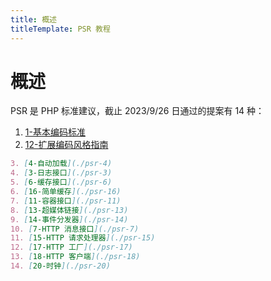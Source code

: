 ```yaml
---
title: 概述
titleTemplate: PSR 教程
---
```


# 概述

PSR 是 PHP 标准建议，截止 2023/9/26 日通过的提案有 14 种：

1. [1-基本编码标准](./psr-1)
2. [12-扩展编码风格指南](./psr-12)

```md
3. [4-自动加载](./psr-4)
4. [3-日志接口](./psr-3)
5. [6-缓存接口](./psr-6)
6. [16-简单缓存](./psr-16)
7. [11-容器接口](./psr-11)
8. [13-超媒体链接](./psr-13)
9. [14-事件分发器](./psr-14)
10. [7-HTTP 消息接口](./psr-7)
11. [15-HTTP 请求处理器](./psr-15)
12. [17-HTTP 工厂](./psr-17)
13. [18-HTTP 客户端](./psr-18)
14. [20-时钟](./psr-20)
```
